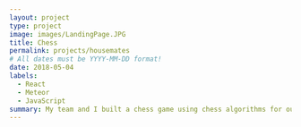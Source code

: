 ```yaml
---
layout: project
type: project
image: images/LandingPage.JPG
title: Chess
permalink: projects/housemates
# All dates must be YYYY-MM-DD format!
date: 2018-05-04
labels:
  - React
  - Meteor
  - JavaScript
summary: My team and I built a chess game using chess algorithms for our EE205 final project.
---
```

